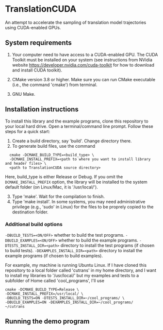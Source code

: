 # TranslationCUDA

An attempt to accelerate the sampling of translation model trajectories using CUDA-enabled GPUs.

## System requirements

1) Your computer need to have access to a CUDA-enabled GPU. The CUDA Toolkit must be installed on your system (see instructions from NVidia website https://developer.nvidia.com/cuda-toolkit for how to download and install CUDA toolkit).

2) CMake version 3.8 or higher. Make sure you can run CMake executable (i.e., the command 'cmake') from terminal.

3) GNU Make.

## Installation instructions

To install this library and the example programs, clone this repository to your local hard drive. Open a terminal/command line prompt. Follow these steps for a quick start:
1) Create a build directory, say 'build'. Change directory there.
2) To generate build files, use the command

```Shell
  cmake -DCMAKE_BUILD_TYPE=<build_type> \
  -DCMAKE_INSTALL_PREFIX=<path to where you want to install library and header files> \
  <path to TranslationCUDA source directory>
 ```
    
Here, build_type is either Release or Debug. If you omit the ```DCMAKE_INSTALL_PREFIX``` option, the library will be installed to the system default folder (on Linux/Mac, it is '/usr/local/').

3) Type 'make'. Wait for the compilation to finish.
4) Type 'make install'. In some systems, you may need administrative privilege (e.g., 'sudo' in Linux) for the files to be proprely copied to the destination folder.

### Additional build options

```-DBUILD_TESTS=<ON/OFF>``` whether to build the test programs.
```-DBUILD_EXAMPLES=<ON/OFF>``` whether to build the example programs.
```-DTESTS_INSTALL_DIR=<path>``` directory to install the test programs (if chosen to build tests).
```-DEXAMPLES_INSTALL_DIR=<path>``` directory to install the example programs (if chosen to build examples).

For example, my machine is running Ubuntu Linux. If I have cloned this repository to a local folder called 'cutrans' in my home directory, and I want to install my libraries to '/usr/local/' but my examples and tests to a subfolder of Home called 'cool_programs', I'll use

```
cmake -DCMAKE_BUILD_TYPE=Release \
-DCMAKE_INSTALL_PREFIX=/usr/local/ \
-DBUILD_TESTS=ON -DTESTS_INSTALL_DIR=~/cool_programs/ \
-DBUILD_EXAMPLES=ON -DEXAMPLES_INSTALL_DIR=~/cool_programs/
~/cutrans
```

## Running the demo program






      
      
